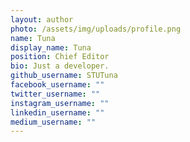 ```yaml
---
layout: author
photo: /assets/img/uploads/profile.png
name: Tuna
display_name: Tuna
position: Chief Editor
bio: Just a developer.
github_username: STUTuna
facebook_username: ""
twitter_username: ""
instagram_username: ""
linkedin_username: ""
medium_username: ""
---
```

